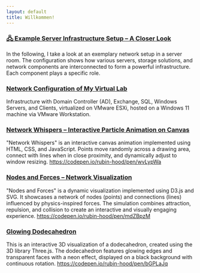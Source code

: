 ```yaml
---
layout: default
title: Willkommen!
---
```


### [🖧 Example Server Infrastructure Setup – A Closer Look](https://rubinhood.de/navigation/blog.php?article=Example+Server+Infrastructure+Setup+%E2%80%93+A+Closer+Look)

In the following, I take a look at an exemplary network setup in a server room. The configuration shows how various servers, storage solutions, and network components are interconnected to form a powerful infrastructure. Each component plays a specific role.


### [Network Configuration of My Virtual Lab](https://rubin-hood.com/navigation/blog.php?article=Infrastructure-with-Domain-Controller-AD)

Infrastructure with Domain Controller (AD), Exchange, SQL, Windows Servers, and Clients, virtualized on VMware ESXi, hosted on a Windows 11 machine via VMware Workstation.


### [Network Whispers – Interactive Particle Animation on Canvas](https://codepen.io/rubin-hood/pen/wvLypWa)

"Network Whispers" is an interactive canvas animation implemented using HTML, CSS, and JavaScript. Points move randomly across a drawing area, connect with lines when in close proximity, and dynamically adjust to window resizing. https://codepen.io/rubin-hood/pen/wvLypWa


### [Nodes and Forces – Network Visualization](https://codepen.io/rubin-hood/pen/mdZBpzM)

"Nodes and Forces" is a dynamic visualization implemented using D3.js and SVG. It showcases a network of nodes (points) and connections (lines) influenced by physics-inspired forces. The simulation combines attraction, repulsion, and collision to create an interactive and visually engaging experience. https://codepen.io/rubin-hood/pen/mdZBpzM


### [Glowing Dodecahedron](https://codepen.io/rubin-hood/pen/bGPLaJq)

This is an interactive 3D visualization of a dodecahedron, created using the 3D library Three.js. The dodecahedron features glowing edges and transparent faces with a neon effect, displayed on a black background with continuous rotation. https://codepen.io/rubin-hood/pen/bGPLaJq